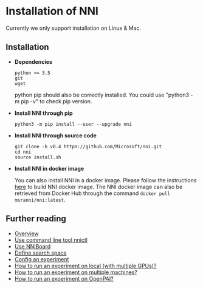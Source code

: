 **Installation of NNI**
===

Currently we only support installation on Linux & Mac.

## **Installation**
* __Dependencies__

      python >= 3.5
      git
      wget

    python pip should also be correctly installed. You could use "python3 -m pip -v" to check pip version. 

* __Install NNI through pip__

      python3 -m pip install --user --upgrade nni

* __Install NNI through source code__
   
      git clone -b v0.4 https://github.com/Microsoft/nni.git
      cd nni
      source install.sh

* __Install NNI in docker image__

    You can also install NNI in a docker image. Please follow the instructions [here](../deployment/docker/README.md) to build NNI docker image. The NNI docker image can also be retrieved from Docker Hub through the command `docker pull msranni/nni:latest`.

## Further reading
* [Overview](Overview.md)
* [Use command line tool nnictl](NNICTLDOC.md)
* [Use NNIBoard](WebUI.md)
* [Define search space](SearchSpaceSpec.md)
* [Config an experiment](ExperimentConfig.md)
* [How to run an experiment on local (with multiple GPUs)?](tutorial_1_CR_exp_local_api.md)
* [How to run an experiment on multiple machines?](tutorial_2_RemoteMachineMode.md)
* [How to run an experiment on OpenPAI?](PAIMode.md)
